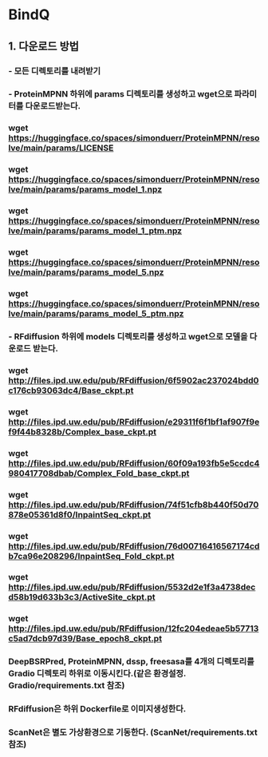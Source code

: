 # BindQ
## 1. 다운로드 방법
### - 모든 디렉토리를 내려받기
### - ProteinMPNN 하위에 params 디렉토리를 생성하고 wget으로 파라미터를 다운로드받는다.
### wget https://huggingface.co/spaces/simonduerr/ProteinMPNN/resolve/main/params/LICENSE
### wget https://huggingface.co/spaces/simonduerr/ProteinMPNN/resolve/main/params/params_model_1.npz
### wget https://huggingface.co/spaces/simonduerr/ProteinMPNN/resolve/main/params/params_model_1_ptm.npz
### wget https://huggingface.co/spaces/simonduerr/ProteinMPNN/resolve/main/params/params_model_5.npz
### wget https://huggingface.co/spaces/simonduerr/ProteinMPNN/resolve/main/params/params_model_5_ptm.npz

### - RFdiffusion 하위에 models 디렉토리를 생성하고 wget으로 모델을 다운로드 받는다.
### wget http://files.ipd.uw.edu/pub/RFdiffusion/6f5902ac237024bdd0c176cb93063dc4/Base_ckpt.pt
### wget http://files.ipd.uw.edu/pub/RFdiffusion/e29311f6f1bf1af907f9ef9f44b8328b/Complex_base_ckpt.pt
### wget http://files.ipd.uw.edu/pub/RFdiffusion/60f09a193fb5e5ccdc4980417708dbab/Complex_Fold_base_ckpt.pt
### wget http://files.ipd.uw.edu/pub/RFdiffusion/74f51cfb8b440f50d70878e05361d8f0/InpaintSeq_ckpt.pt
### wget http://files.ipd.uw.edu/pub/RFdiffusion/76d00716416567174cdb7ca96e208296/InpaintSeq_Fold_ckpt.pt
### wget http://files.ipd.uw.edu/pub/RFdiffusion/5532d2e1f3a4738decd58b19d633b3c3/ActiveSite_ckpt.pt
### wget http://files.ipd.uw.edu/pub/RFdiffusion/12fc204edeae5b57713c5ad7dcb97d39/Base_epoch8_ckpt.pt

### DeepBSRPred, ProteinMPNN, dssp, freesasa를 4개의 디렉토리를 Gradio 디렉토리 하위로 이동시킨다.(같은 환경설정. Gradio/requirements.txt 참조)
### RFdiffusion은 하위 Dockerfile로 이미지생성한다.
### ScanNet은 별도 가상환경으로 기동한다. (ScanNet/requirements.txt 참조)
